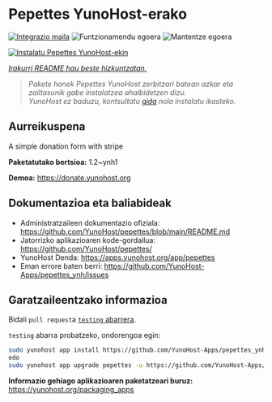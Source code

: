 <!--
Ohart ongi: README hau automatikoki sortu da <https://github.com/YunoHost/apps/tree/master/tools/readme_generator>ri esker
EZ editatu eskuz.
-->

# Pepettes YunoHost-erako

[![Integrazio maila](https://apps.yunohost.org/badge/integration/pepettes)](https://ci-apps.yunohost.org/ci/apps/pepettes/)
![Funtzionamendu egoera](https://apps.yunohost.org/badge/state/pepettes)
![Mantentze egoera](https://apps.yunohost.org/badge/maintained/pepettes)

[![Instalatu Pepettes YunoHost-ekin](https://install-app.yunohost.org/install-with-yunohost.svg)](https://install-app.yunohost.org/?app=pepettes)

*[Irakurri README hau beste hizkuntzatan.](./ALL_README.md)*

> *Pakete honek Pepettes YunoHost zerbitzari batean azkar eta zailtasunik gabe instalatzea ahalbidetzen dizu.*  
> *YunoHost ez baduzu, kontsultatu [gida](https://yunohost.org/install) nola instalatu ikasteko.*

## Aurreikuspena

A simple donation form with stripe

**Paketatutako bertsioa:** 1.2~ynh1

**Demoa:** <https://donate.yunohost.org>
## Dokumentazioa eta baliabideak

- Administratzaileen dokumentazio ofiziala: <https://github.com/YunoHost/pepettes/blob/main/README.md>
- Jatorrizko aplikazioaren kode-gordailua: <https://github.com/YunoHost/pepettes/>
- YunoHost Denda: <https://apps.yunohost.org/app/pepettes>
- Eman errore baten berri: <https://github.com/YunoHost-Apps/pepettes_ynh/issues>

## Garatzaileentzako informazioa

Bidali `pull request`a [`testing` abarrera](https://github.com/YunoHost-Apps/pepettes_ynh/tree/testing).

`testing` abarra probatzeko, ondorengoa egin:

```bash
sudo yunohost app install https://github.com/YunoHost-Apps/pepettes_ynh/tree/testing --debug
edo
sudo yunohost app upgrade pepettes -u https://github.com/YunoHost-Apps/pepettes_ynh/tree/testing --debug
```

**Informazio gehiago aplikazioaren paketatzeari buruz:** <https://yunohost.org/packaging_apps>
